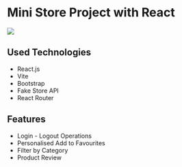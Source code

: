 <h1>Mini Store Project with React</h1>
<img src="Mini_Store_Project_with_React.gif" />
<br>
<h2>Used Technologies</h2>
<ul>
  <li>React.js</li>
  <li>Vite</li>
  <li>Bootstrap</li>
  <li>Fake Store API</li>
  <li>React Router</li>
</ul>
<h2>Features</h2>
<ul>
  <li>Login - Logout Operations</li>
  <li>Personalised Add to Favourites</li>
  <li>Filter by Category</li>
  <li>Product Review</li>
</ul>
